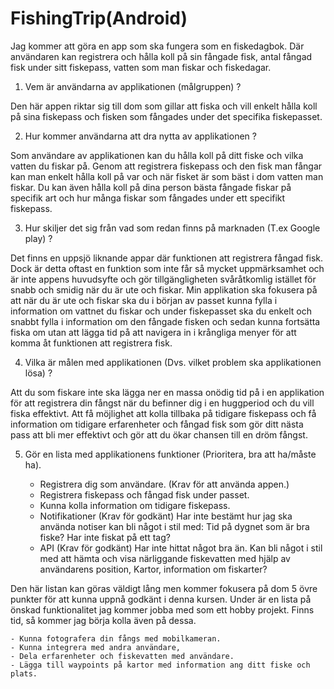 # FishingTrip(Android)

Jag kommer att göra en app som ska fungera som en fiskedagbok. Där användaren kan registrera och hålla koll på sin fångade fisk, antal fångad fisk under sitt fiskepass, vatten som man fiskar och fiskedagar.

1. Vem är användarna av applikationen (målgruppen) ?

Den här appen riktar sig till dom som gillar att fiska och vill enkelt hålla koll på sina fiskepass och fisken som fångades under det specifika fiskepasset.

2. Hur kommer användarna att dra nytta av applikationen ?

Som användare av applikationen kan du hålla koll på ditt fiske och vilka vatten du fiskar på. Genom att registrera fiskepass och den fisk man fångar kan man 	    enkelt hålla koll på var och när fisket är som bäst i dom vatten man fiskar. Du kan även hålla koll på dina person bästa fångade fiskar på specifik art och 	hur många fiskar som fångades under ett specifikt fiskepass.   

3. Hur skiljer det sig från vad som redan finns på marknaden (T.ex Google play) ?

Det finns en uppsjö liknande appar där funktionen att registrera fångad fisk. Dock är detta oftast en funktion som inte får så mycket uppmärksamhet och är inte appens huvudsyfte och gör tillgängligheten svåråtkomlig istället för snabb och smidig när du är ute och fiskar. Min applikation ska fokusera på att när du är ute och fiskar ska du i början av passet kunna fylla i information om vattnet du fiskar och under fiskepasset ska du enkelt och snabbt fylla i information om den fångade fisken och sedan kunna fortsätta fiska om utan att lägga tid på att navigera in i krångliga menyer för att komma åt funktionen att registrera fisk.

4. Vilka är målen med applikationen (Dvs. vilket problem ska applikationen lösa) ?

Att du som fiskare inte ska lägga ner en massa onödig tid på i en applikation för att registrera din fångst när du befinner dig i en huggperiod och du vill fiska effektivt. Att få möjlighet att kolla tillbaka på tidigare fiskepass och få information om tidigare erfarenheter och fångad fisk som gör ditt nästa pass att bli mer effektivt och gör att du ökar chansen till en dröm fångst.

5. Gör en lista med applikationens funktioner (Prioritera, bra att ha/måste ha).

	- Registrera dig som användare. (Krav för att använda appen.)
	- Registrera fiskepass och fångad fisk under passet.
	- Kunna kolla information om tidigare fiskepass.
	- Notifikationer (Krav för godkänt) Har inte bestämt hur jag ska använda notiser kan bli något i stil med: Tid på dygnet som är bra fiske? Har inte fiskat 	     på ett tag? 
	- API (Krav för godkänt) Har inte hittat något bra än. Kan bli något i stil med att hämta och visa närliggande fiskevatten med hjälp av användarens     	  position, Kartor, information om fiskarter?
	
Den här listan kan göras väldigt lång men kommer fokusera på dom 5 övre punkter för att kunna uppnå godkänt i denna kursen. Under är en lista på önskad funktionalitet jag kommer jobba med som ett hobby projekt. Finns tid, så kommer jag börja kolla även på dessa.

	- Kunna fotografera din fångs med mobilkameran.
	- Kunna integrera med andra användare,
	- Dela erfarenheter och fiskevatten med användare.
	- Lägga till waypoints på kartor med information ang ditt fiske och plats.
